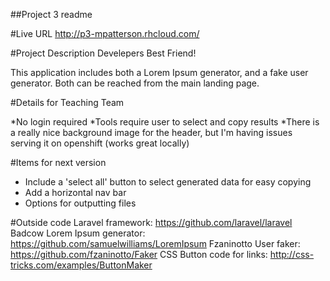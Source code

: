 ##Project 3 readme

#Live URL
http://p3-mpatterson.rhcloud.com/

#Project Description
Develepers Best Friend!

This application includes both a Lorem Ipsum generator, and a fake user generator.  Both can be reached from the main landing page.
 

#Details for Teaching Team

*No login required
*Tools require user to select and copy results
*There is a really nice background image for the header, but I'm having issues serving it on openshift (works great locally)


#Items for next version
* Include a 'select all' button to select generated data for easy copying
* Add a horizontal nav bar
* Options for outputting files 


#Outside code
Laravel framework: https://github.com/laravel/laravel
Badcow Lorem Ipsum generator: https://github.com/samuelwilliams/LoremIpsum
Fzaninotto User faker: https://github.com/fzaninotto/Faker
CSS Button code for links:  http://css-tricks.com/examples/ButtonMaker
